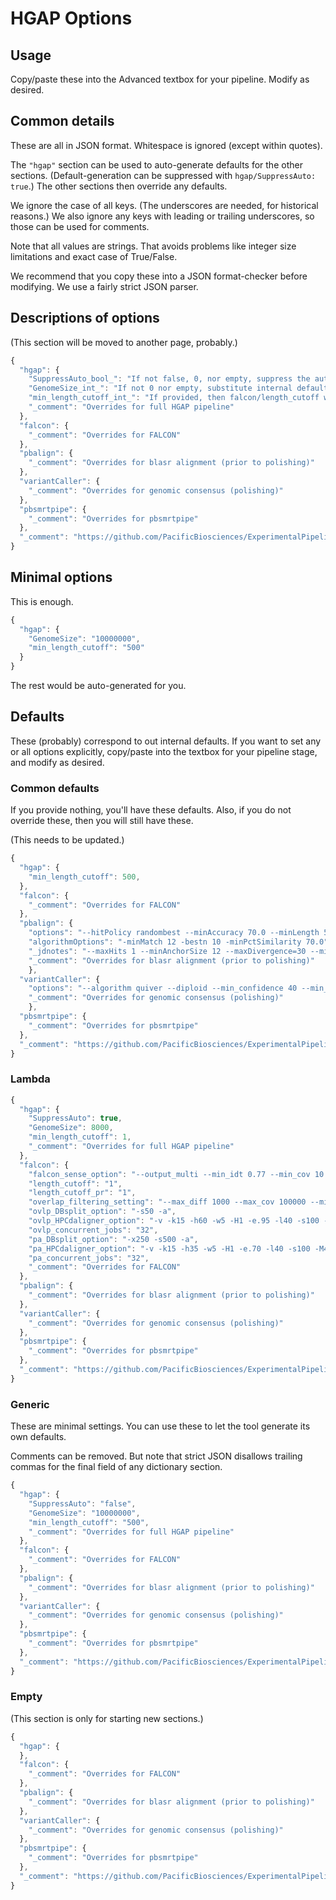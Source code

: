 # HGAP Options
## Usage
Copy/paste these into the Advanced textbox for your pipeline.
Modify as desired.

## Common details
These are all in JSON format. Whitespace is ignored (except within quotes).

The `"hgap"` section can be used to auto-generate defaults for the other sections.
(Default-generation can be suppressed with `hgap/SuppressAuto: true`.)
The other sections then override any defaults.

We ignore the case of all keys. (The underscores are needed, for historical reasons.)
We also ignore any keys with leading or trailing underscores, so those can be used
for comments.

Note that all values are strings. That avoids problems like integer size limitations
and exact case of True/False.

We recommend that you copy these into a JSON format-checker before modifying. We
use a fairly strict JSON parser.

## Descriptions of options
(This section will be moved to another page, probably.)

```js
{
  "hgap": {
    "SuppressAuto_bool_": "If not false, 0, nor empty, suppress the auto-generation of values (e.g. length_cutoff).",
    "GenomeSize_int_": "If not 0 nor empty, substitute internal defaults for all options (before overrides).",
    "min_length_cutoff_int_": "If provided, then falcon/length_cutoff will be raised to this if lower.",
    "_comment": "Overrides for full HGAP pipeline"
  },
  "falcon": {
    "_comment": "Overrides for FALCON"
  },
  "pbalign": {
    "_comment": "Overrides for blasr alignment (prior to polishing)"
  },
  "variantCaller": {
    "_comment": "Overrides for genomic consensus (polishing)"
  },
  "pbsmrtpipe": {
    "_comment": "Overrides for pbsmrtpipe"
  },
  "_comment": "https://github.com/PacificBiosciences/ExperimentalPipelineOptionsDocs/HGAP"
}
```

## Minimal options
This is enough.
```js
{
  "hgap": {
    "GenomeSize": "10000000",
    "min_length_cutoff": "500"
  }
}
```
The rest would be auto-generated for you.

## Defaults
These (probably) correspond to out internal defaults.
If you want to set any or all options explicitly, copy/paste into the textbox
for your pipeline stage, and modify as desired.

### Common defaults
If you provide nothing, you'll have these defaults. Also, if you do not override these, then you will still have these.

(This needs to be updated.)

```js
{
  "hgap": {
    "min_length_cutoff": 500,
  },
  "falcon": {
    "_comment": "Overrides for FALCON"
  },
  "pbalign": {
    "options": "--hitPolicy randombest --minAccuracy 70.0 --minLength 50 --algorithm=blasr --concordant",
    "algorithmOptions": "-minMatch 12 -bestn 10 -minPctSimilarity 70.0",
    "_jdnotes": "--maxHits 1 --minAnchorSize 12 --maxDivergence=30 --minAccuracy=0.75 --minLength=50 --hitPolicy=random --seed=1",
    "_comment": "Overrides for blasr alignment (prior to polishing)"
    },
  "variantCaller": {
    "options": "--algorithm quiver --diploid --min_confidence 40 --min_coverage 5"
    "_comment": "Overrides for genomic consensus (polishing)"
    },
  "pbsmrtpipe": {
    "_comment": "Overrides for pbsmrtpipe"
  },
  "_comment": "https://github.com/PacificBiosciences/ExperimentalPipelineOptionsDocs/HGAP"
}
```

### Lambda
```js
{
  "hgap": {
    "SuppressAuto": true,
    "GenomeSize": 8000,
    "min_length_cutoff": 1,
    "_comment": "Overrides for full HGAP pipeline"
  },
  "falcon": {
    "falcon_sense_option": "--output_multi --min_idt 0.77 --min_cov 10 --max_n_read 2000 --n_core 6",
    "length_cutoff": "1",
    "length_cutoff_pr": "1",
    "overlap_filtering_setting": "--max_diff 1000 --max_cov 100000 --min_cov 0 --bestn 1000 --n_core 4",
    "ovlp_DBsplit_option": "-s50 -a",
    "ovlp_HPCdaligner_option": "-v -k15 -h60 -w5 -H1 -e.95 -l40 -s100 -M4",
    "ovlp_concurrent_jobs": "32",
    "pa_DBsplit_option": "-x250 -s500 -a",
    "pa_HPCdaligner_option": "-v -k15 -h35 -w5 -H1 -e.70 -l40 -s100 -M4",
    "pa_concurrent_jobs": "32",
    "_comment": "Overrides for FALCON"
  },
  "pbalign": {
    "_comment": "Overrides for blasr alignment (prior to polishing)"
  },
  "variantCaller": {
    "_comment": "Overrides for genomic consensus (polishing)"
  },
  "pbsmrtpipe": {
    "_comment": "Overrides for pbsmrtpipe"
  },
  "_comment": "https://github.com/PacificBiosciences/ExperimentalPipelineOptionsDocs/HGAP"
}
```

### Generic
These are minimal settings. You can use these to let the tool generate its own defaults.

Comments can be removed. But note that strict JSON disallows trailing commas
for the final field of any dictionary section.
```js
{
  "hgap": {
    "SuppressAuto": "false",
    "GenomeSize": "10000000",
    "min_length_cutoff": "500",
    "_comment": "Overrides for full HGAP pipeline"
  },
  "falcon": {
    "_comment": "Overrides for FALCON"
  },
  "pbalign": {
    "_comment": "Overrides for blasr alignment (prior to polishing)"
  },
  "variantCaller": {
    "_comment": "Overrides for genomic consensus (polishing)"
  },
  "pbsmrtpipe": {
    "_comment": "Overrides for pbsmrtpipe"
  },
  "_comment": "https://github.com/PacificBiosciences/ExperimentalPipelineOptionsDocs/HGAP"
}
```

### Empty
(This section is only for starting new sections.)
```js
{
  "hgap": {
  },
  "falcon": {
    "_comment": "Overrides for FALCON"
  },
  "pbalign": {
    "_comment": "Overrides for blasr alignment (prior to polishing)"
  },
  "variantCaller": {
    "_comment": "Overrides for genomic consensus (polishing)"
  },
  "pbsmrtpipe": {
    "_comment": "Overrides for pbsmrtpipe"
  },
  "_comment": "https://github.com/PacificBiosciences/ExperimentalPipelineOptionsDocs/HGAP"
}
```
